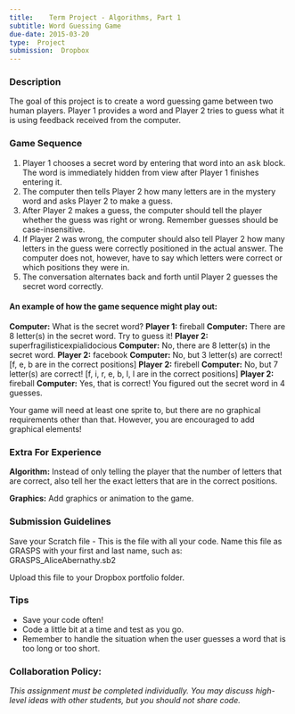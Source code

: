 ```yaml
---
title:    Term Project - Algorithms, Part 1
subtitle: Word Guessing Game
due-date: 2015-03-20
type:  Project
submission:  Dropbox
---
```


### Description


The goal of this project is to create a word guessing game between two human players.  Player 1 provides a word and Player 2 tries to guess what it is using feedback received from the computer.

### Game Sequence

1. Player 1 chooses a secret word by entering that word into an <kbd>ask</kbd> block.  The word is immediately hidden from view after Player 1 finishes entering it.
2. The computer then tells Player 2 how many letters are in the mystery word and asks Player 2 to make a guess.
3. After Player 2 makes a guess, the computer should tell the player whether the guess was right or wrong. Remember guesses should be case-insensitive.
4. If Player 2 was wrong, the computer should also tell Player 2 how many letters in the guess were correctly positioned in the actual answer.  The computer does not, however, have to say which letters were correct or which positions they were in.
5. The conversation alternates back and forth until Player 2 guesses the secret word correctly.


#### An example of how the game sequence might play out:
     
**Computer:** What is the secret word?
**Player 1:** fireball
**Computer:** There are 8 letter(s) in the secret word. Try to guess it!
**Player 2:** superfragilisticexpialidocious
**Computer:** No, there are 8 letter(s) in the secret word.
**Player 2:** facebook
**Computer:** No, but 3 letter(s) are correct!
[f, e, b are in the correct positions]
**Player 2:** firebell
**Computer:** No, but 7 letter(s) are correct!
[f, i, r, e, b, l, l are in the correct positions]
**Player 2:** fireball
**Computer:** Yes, that is correct! You figured out the secret word in 4 guesses.


Your game will need at least one sprite to, but there are no graphical requirements other than that.  However, you are encouraged to add graphical elements!

### Extra For Experience

**Algorithm:** Instead of only telling the player that the number of letters that are correct, also tell her the exact letters that are in the correct positions.

**Graphics:** Add graphics or animation to the game.




### Submission Guidelines

Save your Scratch file - This is the file with all your code.  Name this file as GRASPS with your first and last name, such as:
                GRASPS_AliceAbernathy.sb2
                
Upload this file to your Dropbox portfolio folder.




### Tips


- Save your code often!
- Code a little bit at a time and test as you go.
- Remember to handle the situation when the user guesses a word that is too long or too short.


### Collaboration Policy:

*This assignment must be completed individually.  You may discuss high-level ideas with other students, but you should not share code.* 